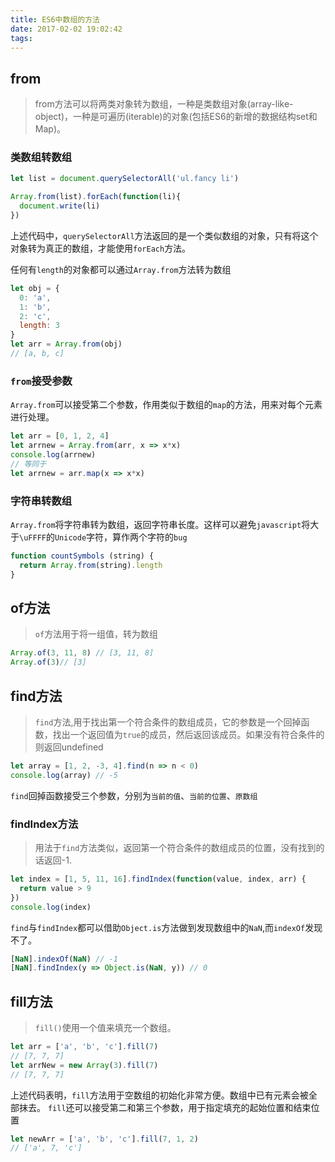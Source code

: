 ```yaml
---
title: ES6中数组的方法
date: 2017-02-02 19:02:42
tags:
---
```


## from

> from方法可以将两类对象转为数组，一种是类数组对象(array-like-object)，一种是可遍历(iterable)的对象(包括ES6的新增的数据结构set和Map)。

### 类数组转数组

``` javascript
let list = document.querySelectorAll('ul.fancy li')

Array.from(list).forEach(function(li){
  document.write(li)
})
```

上述代码中，`querySelectorAll`方法返回的是一个类似数组的对象，只有将这个对象转为真正的数组，才能使用`forEach`方法。

任何有`length`的对象都可以通过`Array.from`方法转为数组

``` javascript
let obj = {
  0: 'a',
  1: 'b',
  2: 'c',
  length: 3
}
let arr = Array.from(obj)
// [a, b, c]

```
### `from`接受参数

`Array.from`可以接受第二个参数，作用类似于数组的`map`的方法，用来对每个元素进行处理。

```javascript
let arr = [0, 1, 2, 4]
let arrnew = Array.from(arr, x => x*x)
console.log(arrnew)
// 等同于
let arrnew = arr.map(x => x*x)
```

### 字符串转数组

`Array.from`将字符串转为数组，返回字符串长度。这样可以避免`javascript`将大于`\uFFFF`的`Unicode`字符，算作两个字符的`bug`

```javascript
function countSymbols (string) {
  return Array.from(string).length
}
```

## of方法

> `of`方法用于将一组值，转为数组

```javascript
Array.of(3, 11, 8) // [3, 11, 8]
Array.of(3)// [3]
```

## find方法

> `find`方法,用于找出第一个符合条件的数组成员，它的参数是一个回掉函数，找出一个返回值为`true`的成员，然后返回该成员。如果没有符合条件的则返回undefined

```javascript
let array = [1, 2, -3, 4].find(n => n < 0)
console.log(array) // -5
```

`find`回掉函数接受三个参数，分别为`当前的值`、`当前的位置`、`原数组`

### findIndex方法

> 用法于`find`方法类似，返回第一个符合条件的数组成员的位置，没有找到的话返回-1.

```javascript
let index = [1, 5, 11, 16].findIndex(function(value, index, arr) {
  return value > 9
})
console.log(index)
```

`find`与`findIndex`都可以借助`Object.is`方法做到发现数组中的`NaN`,而`indexOf`发现不了。

``` javascript
[NaN].indexOf(NaN) // -1
[NaN].findIndex(y => Object.is(NaN, y)) // 0
```

## fill方法

> `fill()`使用一个值来填充一个数组。

``` javascript
let arr = ['a', 'b', 'c'].fill(7)
// [7, 7, 7]
let arrNew = new Array(3).fill(7)
// [7, 7, 7]
```

上述代码表明，`fill`方法用于空数组的初始化非常方便。数组中已有元素会被全部抹去。
`fill`还可以接受第二和第三个参数，用于指定填充的起始位置和结束位置

``` javascript
let newArr = ['a', 'b', 'c'].fill(7, 1, 2)
// ['a', 7, 'c']
```
